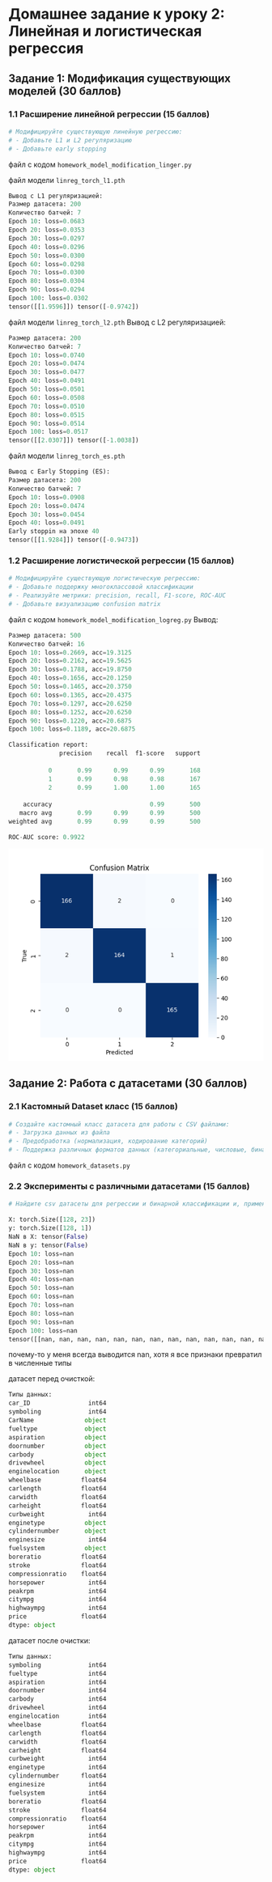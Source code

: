# Домашнее задание к уроку 2: Линейная и логистическая регрессия
## Задание 1: Модификация существующих моделей (30 баллов)
### 1.1 Расширение линейной регрессии (15 баллов)
```python
# Модифицируйте существующую линейную регрессию:
# - Добавьте L1 и L2 регуляризацию
# - Добавьте early stopping
```

файл с кодом `homework_model_modification_linger.py`

файл модели `linreg_torch_l1.pth`
```python
Вывод с L1 регуляризацией:
Размер датасета: 200
Количество батчей: 7
Epoch 10: loss=0.0683
Epoch 20: loss=0.0353
Epoch 30: loss=0.0297
Epoch 40: loss=0.0296
Epoch 50: loss=0.0300
Epoch 60: loss=0.0298
Epoch 70: loss=0.0300
Epoch 80: loss=0.0304
Epoch 90: loss=0.0294
Epoch 100: loss=0.0302
tensor([[1.9596]]) tensor([-0.9742])
```

файл модели `linreg_torch_l2.pth`
Вывод с L2 регуляризацией:
```python
Размер датасета: 200
Количество батчей: 7
Epoch 10: loss=0.0740
Epoch 20: loss=0.0474
Epoch 30: loss=0.0477
Epoch 40: loss=0.0491
Epoch 50: loss=0.0501
Epoch 60: loss=0.0508
Epoch 70: loss=0.0510
Epoch 80: loss=0.0515
Epoch 90: loss=0.0514
Epoch 100: loss=0.0517
tensor([[2.0307]]) tensor([-1.0038])
```

файл модели `linreg_torch_es.pth`
```python
Вывод с Early Stopping (ES):
Размер датасета: 200
Количество батчей: 7
Epoch 10: loss=0.0908
Epoch 20: loss=0.0474
Epoch 30: loss=0.0454
Epoch 40: loss=0.0491
Early stoppin на эпохе 40
tensor([[1.9284]]) tensor([-0.9473])
```

### 1.2 Расширение логистической регрессии (15 баллов)
```python
# Модифицируйте существующую логистическую регрессию:
# - Добавьте поддержку многоклассовой классификации
# - Реализуйте метрики: precision, recall, F1-score, ROC-AUC
# - Добавьте визуализацию confusion matrix
```

файл с кодом `homework_model_modification_logreg.py`
Вывод:
```python
Размер датасета: 500
Количество батчей: 16
Epoch 10: loss=0.2669, acc=19.3125
Epoch 20: loss=0.2162, acc=19.5625
Epoch 30: loss=0.1788, acc=19.8750
Epoch 40: loss=0.1656, acc=20.1250
Epoch 50: loss=0.1465, acc=20.3750
Epoch 60: loss=0.1365, acc=20.4375
Epoch 70: loss=0.1297, acc=20.6250
Epoch 80: loss=0.1252, acc=20.6250
Epoch 90: loss=0.1220, acc=20.6875
Epoch 100: loss=0.1189, acc=20.6875
```

```python
Classification report:
              precision    recall  f1-score   support

           0       0.99      0.99      0.99       168
           1       0.99      0.98      0.98       167
           2       0.99      1.00      1.00       165

    accuracy                           0.99       500
   macro avg       0.99      0.99      0.99       500
weighted avg       0.99      0.99      0.99       500
```

```python
ROC-AUC score: 0.9922
```

![alt text](plots/Figure_1.png)

## Задание 2: Работа с датасетами (30 баллов)

### 2.1 Кастомный Dataset класс (15 баллов)
```python
# Создайте кастомный класс датасета для работы с CSV файлами:
# - Загрузка данных из файла
# - Предобработка (нормализация, кодирование категорий)
# - Поддержка различных форматов данных (категориальные, числовые, бинарные и т.д.)
```

файл с кодом `homework_datasets.py`

### 2.2 Эксперименты с различными датасетами (15 баллов)
```python
# Найдите csv датасеты для регрессии и бинарной классификации и, применяя наработки из предыдущей части задания, обучите линейную и логистическую регрессию
```

```python
X: torch.Size([128, 23])
y: torch.Size([128, 1])
NaN в X: tensor(False)
NaN в y: tensor(False)
Epoch 10: loss=nan
Epoch 20: loss=nan
Epoch 30: loss=nan
Epoch 40: loss=nan
Epoch 50: loss=nan
Epoch 60: loss=nan
Epoch 70: loss=nan
Epoch 80: loss=nan
Epoch 90: loss=nan
Epoch 100: loss=nan
tensor([[nan, nan, nan, nan, nan, nan, nan, nan, nan, nan, nan, nan, nan, nan, nan, nan, nan, nan, nan, nan, nan, nan, nan]]) tensor([nan])
```
почему-то у меня всегда выводится nan, хотя я все признаки превратил в численные типы

датасет перед очисткой:
```python
Типы данных:
car_ID                int64
symboling             int64
CarName              object
fueltype             object
aspiration           object
doornumber           object
carbody              object
drivewheel           object
enginelocation       object
wheelbase           float64
carlength           float64
carwidth            float64
carheight           float64
curbweight            int64
enginetype           object
cylindernumber       object
enginesize            int64
fuelsystem           object
boreratio           float64
stroke              float64
compressionratio    float64
horsepower            int64
peakrpm               int64
citympg               int64
highwaympg            int64
price               float64
dtype: object
```

датасет после очистки:
```python
Типы данных:
symboling             int64
fueltype              int64
aspiration            int64
doornumber            int64
carbody               int64
drivewheel            int64
enginelocation        int64
wheelbase           float64
carlength           float64
carwidth            float64
carheight           float64
curbweight            int64
enginetype            int64
cylindernumber      float64
enginesize            int64
fuelsystem            int64
boreratio           float64
stroke              float64
compressionratio    float64
horsepower            int64
peakrpm               int64
citympg               int64
highwaympg            int64
price               float64
dtype: object
```